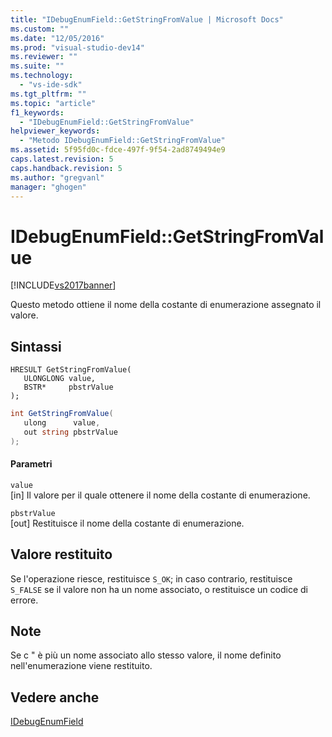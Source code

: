 ```yaml
---
title: "IDebugEnumField::GetStringFromValue | Microsoft Docs"
ms.custom: ""
ms.date: "12/05/2016"
ms.prod: "visual-studio-dev14"
ms.reviewer: ""
ms.suite: ""
ms.technology: 
  - "vs-ide-sdk"
ms.tgt_pltfrm: ""
ms.topic: "article"
f1_keywords: 
  - "IDebugEnumField::GetStringFromValue"
helpviewer_keywords: 
  - "Metodo IDebugEnumField::GetStringFromValue"
ms.assetid: 5f95fd0c-fdce-497f-9f54-2ad8749494e9
caps.latest.revision: 5
caps.handback.revision: 5
ms.author: "gregvanl"
manager: "ghogen"
---
```

# IDebugEnumField::GetStringFromValue
[!INCLUDE[vs2017banner](../../../code-quality/includes/vs2017banner.md)]

Questo metodo ottiene il nome della costante di enumerazione assegnato il valore.  
  
## Sintassi  
  
```cpp#  
HRESULT GetStringFromValue(  
   ULONGLONG value,  
   BSTR*     pbstrValue  
);  
```  
  
```c#  
int GetStringFromValue(  
   ulong      value,  
   out string pbstrValue  
);  
```  
  
#### Parametri  
 `value`  
 \[in\]  Il valore per il quale ottenere il nome della costante di enumerazione.  
  
 `pbstrValue`  
 \[out\]  Restituisce il nome della costante di enumerazione.  
  
## Valore restituito  
 Se l'operazione riesce, restituisce `S_OK`; in caso contrario, restituisce `S_FALSE` se il valore non ha un nome associato, o restituisce un codice di errore.  
  
## Note  
 Se c " è più un nome associato allo stesso valore, il nome definito nell'enumerazione viene restituito.  
  
## Vedere anche  
 [IDebugEnumField](../../../extensibility/debugger/reference/idebugenumfield.md)